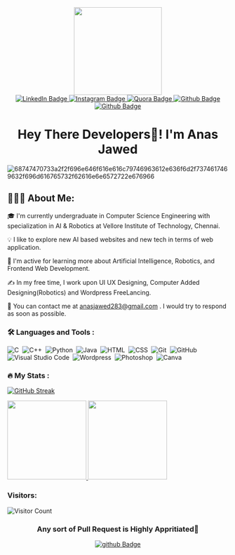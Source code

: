 
<div id="header" align="center">
  <img src="https://media.giphy.com/media/WFZvB7VIXBgiz3oDXE/giphy.gif" width="200"/>
</div>

<div id="badges" align="center">
  <a href="https://www.linkedin.com/in/anas-jawed-webdev-enthusiast/">
    <img src="https://img.shields.io/badge/LinkedIn-blue?style=for-the-badge&logo=linkedin&logoColor=white" alt="LinkedIn Badge"/>
  </a>
  <a href="https://instagram.com/anas_jawed9484">
    <img src="https://img.shields.io/badge/Instagram-red?style=for-the-badge&logo=Instagram&logoColor=white" alt="Instagram Badge"/>
  </a>
  <a href="https://quora.com/profile/Anas-Jawed-19">
    <img src="https://img.shields.io/badge/Quora-grey?style=for-the-badge&logo=Quora&logoColor=red" alt="Quora Badge"/>
  </a>
  
  <a href="https://github.com/anasjawed283">
    <img src="https://img.shields.io/badge/github-purple?style=for-the-badge&logo=github&logoColor=white" alt="Github Badge"/>
  </a>
  <a href="https://anasjawed283.github.io">
    <img src="https://img.shields.io/badge/Profile-lime?style=for-the-badge&logo=github&logoColor=white" alt="Github Badge"/>
  </a>
  
</div>

<div id="header" align="center">
  <h1>Hey There Developers👋! I'm <b>Anas Jawed</b></h1>
</div>

![68747470733a2f2f696e646f616e616c79746963612e636f6d2f7374617469632f696d616765732f62616e6e6572722e676966](https://user-images.githubusercontent.com/103234658/210417080-fb16008a-15cd-4766-b373-95914b2e3e43.gif)



<h2>👨🏻‍💻  About Me:</h2>

🎓  I'm currently undergraduate in Computer Science Engineering with specialization in AI & Robotics at Vellore Institute of Technology, Chennai.

💡  I like to explore new AI based websites and new tech in terms of web application.

🌱  I'm active for learning more about Artificial Intelligence, Robotics, and Frontend Web Development.

✍️  In my free time, I work upon UI UX Designing, Computer Added Designing(Robotics) and Wordpress FreeLancing.

📧  You can contact me at anasjawed283@gmail.com . I would try to respond as soon as possible.



### :hammer_and_wrench: Languages and Tools :

![C](https://img.shields.io/badge/-C-05122A?style=flat&logo=C&logoColor=A8B9CC)&nbsp;
![C++](https://img.shields.io/badge/-C++-05122A?style=flat&logo=C%2B%2B&logoColor=00599C)&nbsp;
![Python](https://img.shields.io/badge/-Python-05122A?style=flat&logo=python)&nbsp;
![Java](https://img.shields.io/badge/-Java-05122A?style=flat&logo=Java&logoColor=FFA518)&nbsp;
![HTML](https://img.shields.io/badge/-HTML-05122A?style=flat&logo=HTML5)&nbsp;
![CSS](https://img.shields.io/badge/-CSS-05122A?style=flat&logo=CSS3&logoColor=1572B6)&nbsp;
![Git](https://img.shields.io/badge/-Git-05122A?style=flat&logo=git)&nbsp;
![GitHub](https://img.shields.io/badge/-GitHub-05122A?style=flat&logo=github)&nbsp;
![Visual Studio Code](https://img.shields.io/badge/-Visual%20Studio%20Code-05122A?style=flat&logo=visual-studio-code&logoColor=007ACC)&nbsp;
![Wordpress](https://img.shields.io/badge/-Wordpress-05122A?style=flat&logo=Wordpress&logoColor=007ACC)&nbsp;
![Photoshop](https://img.shields.io/badge/-Photoshop-05122A?style=flat&logo=adobe-photoshop)&nbsp;
![Canva](https://img.shields.io/badge/-Canva-05122A?style=flat&logo=adobe-canva)



### :fire: My Stats :

[![GitHub Streak](http://github-readme-streak-stats.herokuapp.com?user=anasjawed283&theme=dark&background=000000)](https://git.io/streak-stats)
<p align="left">
<a href="https://github.com/anasjawed283">
  <img height="180em" src="https://github-readme-stats-eight-theta.vercel.app/api?username=anasjawed283&show_icons=true&theme=dark&background=000000&include_all_commits=true&count_private=true"/>
  <img height="180em" src="https://github-readme-stats-eight-theta.vercel.app/api/top-langs/?username=anasjawed283&layout=compact&langs_count=8&theme=dark&background=000000"/>
</a>
</p>

<h3><b>Visitors:</b></h3>

![Visitor Count](https://profile-counter.glitch.me/{anasjawed283}/count.svg)

<div id="header" align="center">
  <h3>Any sort of Pull Request is Highly Appritiated📢</h3>
</div>


<div id="badges" align="center">
  <a href="https://github.com/anasjawed283/anasjawed283/discussions/1">
    <img src="https://img.shields.io/badge/Click Here For Discussions And To Ask Questions-black?style=for-the-badge&logo=github&logoColor=white" alt="github Badge"/>
  </a>
</div>
